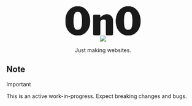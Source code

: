 <div align="center">
  <svg width="195.601" height="76.102" viewBox="0 0 195.601 76.102" xmlns="http://www.w3.org/2000/svg"><g id="svgGroup" stroke-linecap="round" fill-rule="evenodd" font-size="9pt" stroke="currentColor" stroke-width="0.25mm" fill="currentColor" style="stroke:currentColor;stroke-width:0.25mm;fill:currentColor"><path d="M 72.6 73.001 L 72.6 24.401 Q 72.6 22.301 74.3 22.301 L 88.5 22.301 Q 89.856 22.301 90.131 23.446 A 2.817 2.817 0 0 1 90.2 24.101 L 90.2 28.901 Q 90.2 29.501 90.5 29.651 A 0.336 0.336 0 0 0 90.642 29.685 Q 90.928 29.694 91.4 29.301 Q 93.7 26.901 96.3 25.101 Q 98.9 23.301 101.75 22.301 A 18.077 18.077 0 0 1 107.576 21.302 A 20.363 20.363 0 0 1 107.8 21.301 A 18.837 18.837 0 0 1 112.928 21.964 A 14.262 14.262 0 0 1 119.25 25.651 A 14.528 14.528 0 0 1 123.256 33.428 A 20.832 20.832 0 0 1 123.6 37.301 L 123.6 72.601 Q 123.6 75.301 120.8 75.301 L 107.9 75.301 Q 106.7 75.301 106.25 74.801 A 1.364 1.364 0 0 1 106.004 74.386 Q 105.846 73.988 105.81 73.372 A 6.526 6.526 0 0 1 105.8 73.001 L 105.8 39.801 A 7.593 7.593 0 0 0 105.614 38.066 Q 105.246 36.497 104.15 35.501 A 5.409 5.409 0 0 0 102.016 34.33 Q 100.907 34.001 99.5 34.001 A 9.521 9.521 0 0 0 97.042 34.311 A 8.583 8.583 0 0 0 96.15 34.601 A 9.18 9.18 0 0 0 94.022 35.782 A 11.217 11.217 0 0 0 93.2 36.451 A 17.24 17.24 0 0 0 91.822 37.839 Q 91.111 38.636 90.4 39.601 L 90.4 72.701 A 3.2 3.2 0 0 1 90.227 73.8 Q 89.715 75.204 87.687 75.294 A 6.431 6.431 0 0 1 87.4 75.301 L 75 75.301 A 4.95 4.95 0 0 1 74.963 75.301 Q 72.6 75.283 72.6 73.001 Z M 42.241 1.71 A 29.726 29.726 0 0 0 32.1 0.001 A 33.97 33.97 0 0 0 30.368 0.044 A 28.895 28.895 0 0 0 19.25 2.801 Q 13.4 5.601 9.05 10.751 A 33.952 33.952 0 0 0 6.411 14.33 A 38.461 38.461 0 0 0 2.35 22.901 A 43.226 43.226 0 0 0 0.744 29.313 A 53.382 53.382 0 0 0 0 38.401 A 54.382 54.382 0 0 0 0.67 47.117 A 40.346 40.346 0 0 0 4.05 58.151 A 37.687 37.687 0 0 0 4.838 59.703 A 31.258 31.258 0 0 0 15.4 71.351 A 28.636 28.636 0 0 0 21.678 74.426 A 31.668 31.668 0 0 0 32.1 76.101 Q 41.4 76.101 48.6 71.351 A 30.527 30.527 0 0 0 53.939 66.881 A 34.299 34.299 0 0 0 59.9 58.151 Q 64 49.701 64 38.401 A 55.126 55.126 0 0 0 63.717 32.734 A 44.254 44.254 0 0 0 61.6 22.901 A 44.212 44.212 0 0 0 60.374 19.721 A 37.07 37.07 0 0 0 54.95 10.751 Q 50.7 5.601 44.85 2.801 A 27.992 27.992 0 0 0 42.241 1.71 Z M 173.841 1.71 A 29.726 29.726 0 0 0 163.7 0.001 A 33.97 33.97 0 0 0 161.968 0.044 A 28.895 28.895 0 0 0 150.85 2.801 Q 145 5.601 140.65 10.751 A 33.952 33.952 0 0 0 138.011 14.33 A 38.461 38.461 0 0 0 133.95 22.901 A 43.226 43.226 0 0 0 132.344 29.313 A 53.382 53.382 0 0 0 131.6 38.401 A 54.382 54.382 0 0 0 132.27 47.117 A 40.346 40.346 0 0 0 135.65 58.151 A 37.687 37.687 0 0 0 136.438 59.703 A 31.258 31.258 0 0 0 147 71.351 A 28.636 28.636 0 0 0 153.278 74.426 A 31.668 31.668 0 0 0 163.7 76.101 Q 173 76.101 180.2 71.351 A 30.527 30.527 0 0 0 185.539 66.881 A 34.299 34.299 0 0 0 191.5 58.151 Q 195.6 49.701 195.6 38.401 A 55.126 55.126 0 0 0 195.317 32.734 A 44.254 44.254 0 0 0 193.2 22.901 A 44.212 44.212 0 0 0 191.974 19.721 A 37.07 37.07 0 0 0 186.55 10.751 Q 182.3 5.601 176.45 2.801 A 27.992 27.992 0 0 0 173.841 1.71 Z M 32 62.101 Q 36 62.101 38.55 59.751 A 9.873 9.873 0 0 0 40.398 57.383 Q 41.587 55.311 42.3 52.251 A 37.345 37.345 0 0 0 42.933 48.695 Q 43.5 44.413 43.5 38.501 A 104.771 104.771 0 0 0 43.378 33.28 Q 43.114 28 42.278 24.321 A 30.935 30.935 0 0 0 42.25 24.201 A 25.551 25.551 0 0 0 41.355 21.149 Q 40.213 18.045 38.45 16.351 Q 35.9 13.901 32 13.901 A 10.675 10.675 0 0 0 28.936 14.321 A 8.447 8.447 0 0 0 25.45 16.351 Q 23.633 18.096 22.502 21.365 A 25.785 25.785 0 0 0 21.7 24.251 Q 20.894 27.912 20.63 33.086 A 106.355 106.355 0 0 0 20.5 38.501 A 99.801 99.801 0 0 0 20.618 43.491 Q 20.874 48.605 21.694 52.172 A 30.204 30.204 0 0 0 21.7 52.201 A 22.829 22.829 0 0 0 22.587 55.172 Q 23.713 58.135 25.5 59.751 A 9.034 9.034 0 0 0 30.813 62.043 A 12.007 12.007 0 0 0 32 62.101 Z M 163.6 62.101 Q 167.6 62.101 170.15 59.751 A 9.873 9.873 0 0 0 171.998 57.383 Q 173.187 55.311 173.9 52.251 A 37.345 37.345 0 0 0 174.533 48.695 Q 175.1 44.413 175.1 38.501 A 104.771 104.771 0 0 0 174.978 33.28 Q 174.714 28 173.878 24.321 A 30.935 30.935 0 0 0 173.85 24.201 A 25.551 25.551 0 0 0 172.955 21.149 Q 171.813 18.045 170.05 16.351 Q 167.5 13.901 163.6 13.901 A 10.675 10.675 0 0 0 160.536 14.321 A 8.447 8.447 0 0 0 157.05 16.351 Q 155.233 18.096 154.102 21.365 A 25.785 25.785 0 0 0 153.3 24.251 Q 152.494 27.912 152.23 33.086 A 106.355 106.355 0 0 0 152.1 38.501 A 99.801 99.801 0 0 0 152.218 43.491 Q 152.474 48.605 153.294 52.172 A 30.204 30.204 0 0 0 153.3 52.201 A 22.829 22.829 0 0 0 154.187 55.172 Q 155.313 58.135 157.1 59.751 A 9.034 9.034 0 0 0 162.413 62.043 A 12.007 12.007 0 0 0 163.6 62.101 Z" vector-effect="non-scaling-stroke"/></g></svg>
  <br />
  <img src=https://skillicons.dev/icons?i=nextjs,wasm,ts,pnpm />
  <br />
  <p>Just making websites.</p>
</div>

## Note

> [!IMPORTANT]
> This is an active work-in-progress. Expect breaking changes and bugs.